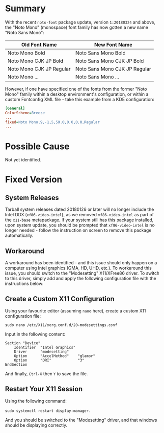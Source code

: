 <!-- TITLE: ERR-SYS-00001: Noto Mono Font Name Changes with Recent Font Package Update -->
<!-- SUBTITLE: Noto Mono Font Name Changes and Possible Impacts -->

# Summary

With the recent `noto-font` package update, version `1:20180324` and above, the "Noto Mono" (monospace) font family has now gotten a new name "Noto Sans Mono":

| Old Font Name | New Font Name |
|-------------------------|--------------------------|
| Noto Mono Bold | Noto Sans Mono Bold |
| Noto Mono CJK JP Bold | Noto Sans Mono CJK JP Bold |
| Noto Mono CJK JP Regular | Noto Sans Mono CJK JP Regular |
| Noto Mono ... |Noto Sans Mono ... |

However, if one have specified one of the fonts from the former "Noto Mono" family within a desktop environment's configuration, or within a custom Fontconfig XML file - take this example from a KDE configuration:

```ini
[General]
ColorScheme=Breeze
...
fixed=Noto Mono,9,-1,5,50,0,0,0,0,0,Regular
...
```

# Possible Cause

Not yet identified.

# Fixed Version

## System Releases

Tarball system releases dated 20180126 or later will no longer include the Intel DDX (`xf86-video-intel`), as we removed `xf86-video-intel` as part of the `x11-base` metapackage. If your system still has this package installed, upon system update, you should be prompted that `xf86-video-intel` is no longer needed - follow the instruction on screen to remove this package automatically.

## Workaround

A workaround has been identified - and this issue should only happen on a computer using Intel graphics (GMA, HD, UHD, etc.). To workaround this issue, you should switch to the "Modesetting" X11/XFree86 driver. To switch to this driver, simply add and apply the following configuration file with the instructions below:

## Create a Custom X11 Configuration

Using your favourite editor (assuming `nano` here), create a custom X11 configuration file:

`sudo nano /etc/X11/xorg.conf.d/20-modesettings.conf`

Input in the following content:

```
Section "Device"
    Identifier  "Intel Graphics"
    Driver      "modesetting"
    Option      "AccelMethod"    "glamor"
    Option      "DRI"            "3"
EndSection
```

And finally, `Ctrl-X` then `Y` to save the file.

## Restart Your X11 Session

Using the following command:

`sudo systemctl restart display-manager`.

And you should be switched to the "Modesetting" driver, and that windows should be displaying correctly.
